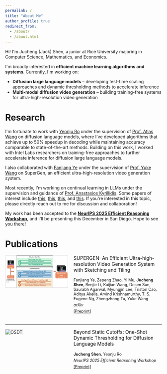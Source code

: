 ```yaml
---
permalink: /
title: "About Me"
author_profile: true
redirect_from: 
  - /about/
  - /about.html
---
```


Hi! I'm Jucheng (Jack) Shen, a junior at Rice University majoring in Computer Science, Mathematics, and Economics.

I'm broadly interested in **efficient machine learning algorithms and systems**. Currently, I'm working on:
- **Diffusion large language models** – developing test-time scaling approaches and dynamic thresholding methods to accelerate inference
- **Multi-modal diffusion video generation** – building training-free systems for ultra-high-resolution video generation

Research
======
I'm fortunate to work with [Yeonju Ro](https://sites.google.com/view/hey-yeonju) under the supervision of [Prof. Atlas Wang](https://www.ece.utexas.edu/people/faculty/atlas-wang) on diffusion language models, where I've developed algorithms that achieve up to 50% speedup in decoding while maintaining accuracy comparable to state-of-the-art methods. Building on this work, I worked with Intel Labs researchers on training-free approaches to further accelerate inference for diffusion large language models.

I also collaborated with [Fanjiang Ye](https://home.fanjiang.net/) under the supervision of [Prof. Yuke Wang](https://www.wang-yuke.com/) on SuperGen, an efficient ultra-high-resolution video generation system.

Most recently, I'm working on continual learning in LLMs under the supervision and guidance of [Prof. Anastasios Kyrillidis](https://akyrillidis.github.io/about/). Some papers of interest include [this](https://arxiv.org/pdf/2506.10943), [this](https://arxiv.org/pdf/2406.16218), [this](https://arxiv.org/pdf/2510.15103), and [this](https://arxiv.org/pdf/2505.22954). If you're interested in this topic, please directly reach out to me for discussion and collaboration!

My work has been accepted to the **[NeurIPS 2025 Efficient Reasoning Workshop](https://efficient-reasoning.github.io/)**, and I'll be presenting this December in San Diego. Hope to see you there!

<a name="publications"></a>

Publications
======

<div style="display: flex; margin-bottom: 30px;">
  <div style="flex: 0 0 200px; margin-right: 20px;">
    <img src="/images/cover-supergen.png" alt="SuperGen" style="width: 100%; border: 1px solid #ddd;">
  </div>
  <div style="flex: 1;">
    <h3 style="margin-top: 0; font-size: 1.1em; font-weight: normal;">SUPERGEN: An Efficient Ultra-high-resolution Video Generation System with Sketching and Tiling</h3>
    <p style="font-size: 0.9em; margin: 5px 0;">Fanjiang Ye, Zepeng Zhao, Yi Mu, <strong>Jucheng Shen</strong>, Renjie Li, Kaijian Wang, Desen Sun, Saurabh Agarwal, Myungjin Lee, Triston Cao, Aditya Akella, Arvind Krishnamurthy, T. S. Eugene Ng, Zhengzhong Tu, Yuke Wang</p>
    <p style="font-size: 0.9em; margin: 5px 0;"><em>arXiv</em></p>
    <p style="font-size: 0.9em; margin: 5px 0;"><a href="https://arxiv.org/abs/2508.17756v1">[Preprint]</a></p>
  </div>
</div>

---

<div style="display: flex; margin-bottom: 30px;">
  <div style="flex: 0 0 200px; margin-right: 20px;">
    <img src="/images/cover-osdt.png" alt="OSDT" style="width: 100%; border: 1px solid #ddd;">
  </div>
  <div style="flex: 1;">
    <h3 style="margin-top: 0; font-size: 1.1em; font-weight: normal;">Beyond Static Cutoffs: One-Shot Dynamic Thresholding for Diffusion Language Models</h3>
    <p style="font-size: 0.9em; margin: 5px 0;"><strong>Jucheng Shen</strong>, Yeonju Ro</p>
    <p style="font-size: 0.9em; margin: 5px 0;"><em>NeurIPS 2025 Efficient Reasoning Workshop</em></p>
    <p style="font-size: 0.9em; margin: 5px 0;"><a href="https://drive.google.com/file/d/18iPul82Hm1kj21h5YNOhS0vp3r-NWPE7/view?usp=sharing">[Preprint]</a></p>
  </div>
</div>